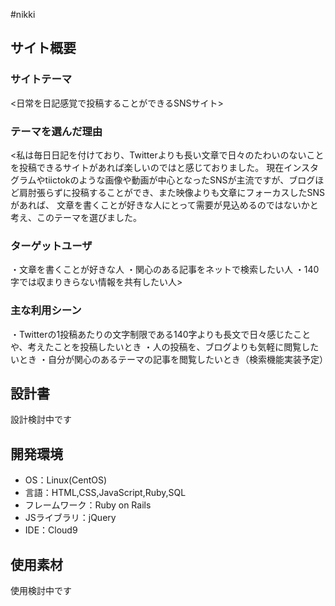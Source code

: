 #nikki
 
## サイト概要
### サイトテーマ
<日常を日記感覚で投稿することができるSNSサイト>

### テーマを選んだ理由
<私は毎日日記を付けており、Twitterよりも長い文章で日々のたわいのないことを投稿できるサイトがあれば楽しいのではと感じておりました。
 現在インスタグラムやtiictokのような画像や動画が中心となったSNSが主流ですが、ブログほど肩肘張らずに投稿することができ、また映像よりも文章にフォーカスしたSNSがあれば、
 文章を書くことが好きな人にとって需要が見込めるのではないかと考え、このテーマを選びました。

### ターゲットユーザ
・文章を書くことが好きな人
・関心のある記事をネットで検索したい人
・140字では収まりきらない情報を共有したい人>

### 主な利用シーン
・Twitterの1投稿あたりの文字制限である140字よりも長文で日々感じたことや、考えたことを投稿したいとき
・人の投稿を、ブログよりも気軽に閲覧したいとき
・自分が関心のあるテーマの記事を閲覧したいとき（検索機能実装予定）

## 設計書
設計検討中です

## 開発環境
- OS：Linux(CentOS)
- 言語：HTML,CSS,JavaScript,Ruby,SQL
- フレームワーク：Ruby on Rails
- JSライブラリ：jQuery
- IDE：Cloud9

## 使用素材
使用検討中です